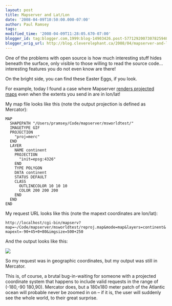 ```yaml
---
layout: post
title: Mapserver and Lat/Lon
date: '2008-04-09T10:50:00.000-07:00'
author: Paul Ramsey
tags: 
modified_time: '2008-04-09T11:28:05.670-07:00'
blogger_id: tag:blogger.com,1999:blog-14903426.post-5771292007307825940
blogger_orig_url: http://blog.cleverelephant.ca/2008/04/mapserver-and-latlon.html
---
```


One of the problems with open source is how much interesting stuff hides beneath the surface, only visible to those willing to read the source code... interesting features you do not even know are there!

On the bright side, you can find these Easter Eggs, if you look.

For example, today I found a case where Mapserver [renders projected maps](http://trac.osgeo.org/mapserver/browser/trunk/mapserver/mapserv.c#L395) even when the extents you send in are in lon/lat!

My map file looks like this (note the output projection is defined as Mercator):

    MAP
      SHAPEPATH "/Users/pramsey/Code/mapserver/msworldtest/"
      IMAGETYPE GIF
      PROJECTION
        "proj=merc"
      END
      LAYER
        NAME continent
        PROJECTION
          "init=epsg:4326"
        END
        TYPE POLYGON
        DATA continent
        STATUS DEFAULT
        CLASS
          OUTLINECOLOR 10 10 10
          COLOR 200 200 200
        END
      END 
    END
     
My request URL looks like this (note the mapext coordinates are lon/lat):

`http://localhost/cgi-bin/mapserv?map=~/Code/mapserver/msworldtest/reproj.map&mode=map&layers=continent&mapext=-90+45+0+80&imgsize=500+250`

And the output looks like this:

<img src="http://farm3.static.flickr.com/2103/2401566964_f2e8aaa472_o_d.gif" />

So my request was in geographic coordinates, but my output was still in Mercator.

This is, of course, a brutal bug-in-waiting for someone with a projected coordinate system that happens to include valid requests in the range of (-180,-90 180,90).  Mercator does, but a 180x180 meter patch of the Atlantic ocean will probable never be zoomed in on &ndash; if it is, the user will suddenly see the whole world, to their great surprise.